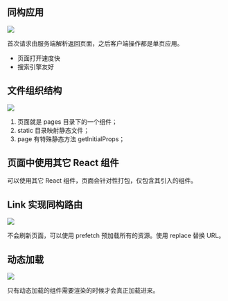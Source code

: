 ## 同构应用

![](https://blog-1252173264.cos.ap-shanghai.myqcloud.com/1651063194595-eb44fa62-493a-4c6b-96ec-7df871c53b74.png)

首次请求由服务端解析返回页面，之后客户端操作都是单页应用。

- 页面打开速度快
- 搜索引擎友好

## 文件组织结构

![](https://blog-1252173264.cos.ap-shanghai.myqcloud.com/1651063370576-cd90f404-cd11-4f01-8d8a-598f0e34c527.png)

1. 页面就是 pages 目录下的一个组件；
2. static 目录映射静态文件；
3. page 有特殊静态方法 getInitialProps；

## 页面中使用其它 React 组件

可以使用其它 React 组件，页面会针对性打包，仅包含其引入的组件。

## Link 实现同构路由

![](https://blog-1252173264.cos.ap-shanghai.myqcloud.com/1651064162345-260e6987-29af-484a-9478-a94212783c6a.png)

不会刷新页面，可以使用 prefetch 预加载所有的资源。使用 replace 替换 URL。

## 动态加载

![](https://blog-1252173264.cos.ap-shanghai.myqcloud.com/1651064347639-76e11390-7c33-4a41-9644-4f0d7d626ed8.png)

只有动态加载的组件需要渲染的时候才会真正加载进来。

